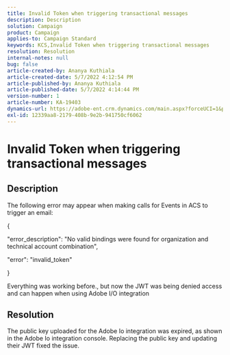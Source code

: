 ```yaml
---
title: Invalid Token when triggering transactional messages
description: Description
solution: Campaign
product: Campaign
applies-to: Campaign Standard
keywords: KCS,Invalid Token when triggering transactional messages
resolution: Resolution
internal-notes: null
bug: false
article-created-by: Ananya Kuthiala
article-created-date: 5/7/2022 4:12:54 PM
article-published-by: Ananya Kuthiala
article-published-date: 5/7/2022 4:14:44 PM
version-number: 1
article-number: KA-19403
dynamics-url: https://adobe-ent.crm.dynamics.com/main.aspx?forceUCI=1&pagetype=entityrecord&etn=knowledgearticle&id=c8669289-20ce-ec11-a7b5-0022480a8e40
exl-id: 12339aa8-2179-408b-9e2b-941750cf6062
---
```

# Invalid Token when triggering transactional messages

## Description


The following error may appear when making calls for Events in ACS to trigger an email:

&lbrace;

"error_description": "No valid bindings were found for organization and technical account combination",

"error": "invalid_token"

&rbrace;

Everything was working before., but now the JWT was being denied access and can happen when using Adobe I/O integration


## Resolution


The public key uploaded for the Adobe Io integration was expired, as shown in the Adobe Io integration console. Replacing the public key and updating their JWT fixed the issue.
